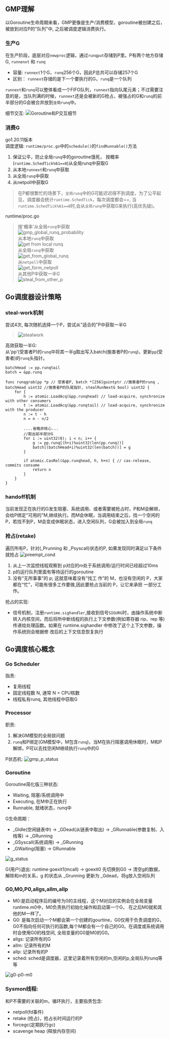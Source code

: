 ## GMP理解

以Goroutine生命周期来看，GMP更像是生产/消费模型，goroutine被创建之后，被放到对应P的"队列"中, 之后被调度逻辑消费执行。

### 生产G
在生产阶段，底层对应`newproc`逻辑，通过`runqput`存储到P里。P有两个地方存储G, `runnenxt` 和 `runq`
-  容量: `runnext`1个G，`runq`256个G，因此P总共可以存储257个G
-  区别： `runnext`存储的是下一个要执行的G，`runq`是一个队列

`runnext`和`runq`可以整体看成一个FIFO队列，`runnext`指向队尾元素；不过需要注意的是，当队列满的时候，`runnext`还是会被新的G抢占，被强占的G和`runq`的前半部分的G会被合并放到`全局runq`中。

细节交互:
![Goroutine和P交互细节](g_to_p.png)



### 消费G
go1.20.11版本  
调度逻辑: `runtime/proc.go`中的`schedule()`的`findRunnable()`方法
1. 保证公平，防止全局`runq`中的goroutine饿死， 按概率(`runtime.SchedTick%61==0`)从全局runq中获取G
2. 从本地`runnext`和`runq`中获取
3. 从全局`runq`中获取
3. 从netpoll中获取G

> 在P都很繁忙的场景下，`全局runq`中的G可能迟迟得不到调度，为了公平起见，调度器会统计`runtime.SchedTick`，每次调度都会++, 当`runtime.SchedTick%61==0`时,会从`全局runq`中获取G来执行(高优先级)。

runtime/proc.go  
> 按'概率'从全局`runq`中获取  
![gmp_global_runq_probability](gmp_global_runq_random.png)    
从本地`runq`中获取    
![get from local runq](gmp_local_runq.png)  
从全局`runq`中获取  
![get_from_global_runq](get_from_global_runq.png)  
从`netpoll`中获取  
![get_form_netpoll](get_form_netpoll.png)  
从其他P中获取一半G  
![steal_from_other_p](steal_from_other_p.png)  


## Go调度器设计策略
### steal-work机制
尝试4次, 每次随机选择一个P，尝试从"适合的"P中获取一半G
>![stealwork](stealwork.png)

高效获取一半G:  
从'pp'(受害者P)的`runq`中将其一半g取出写入batch(施害者P的`runq`)，更新`pp`(受害者)的`runq`头指针。
```golang
batchHead := pp.runqtail
batch = &pp.runq

func runqgrab(pp *p // 受害者P, batch *[256]guintptr //施害者P的runq , batchHead uint32 //施害者P的队尾指针, stealRunNextG bool) uint32 {
	for {
		h := atomic.LoadAcq(&pp.runqhead) // load-acquire, synchronize with other consumers
		t := atomic.LoadAcq(&pp.runqtail) // load-acquire, synchronize with the producer
		n := t - h
		n = n - n/2
		
        ....省略非核心...
		//取出前半部分G
		for i := uint32(0); i < n; i++ {
			g := pp.runq[(h+i)%uint32(len(pp.runq))]
			batch[(batchHead+i)%uint32(len(batch))] = g
		}
		
		if atomic.CasRel(&pp.runqhead, h, h+n) { // cas-release, commits consume
			return n
		}
	}
}

```

### handoff机制
当前发现正在执行的G发生阻塞、系统调用、或者需要被抢占时，P和M会解绑，会给P绑定"可用的"M,继续执行。而M会休眠，当调用结束之后，找一个空闲的P，若找不到P，M会变成休眠状态，进入空闲队列，G会被加入到全局`runq`

### 抢占(retake)
遍历所有P，针对(_Prunning 和 _Psyscall)状态的P, 如果发现同时满足以下条件就抢占
![preempt_cond](preempt_cond.png)
1. 从上一次监控线程观察到 p对应的m处于系统调用/运行时间已经超过10ms
2. p的运行队列里面有等待运行的goroutine
3. 没有“无所事事”的 p; 这就意味着没有“找工 作”的 M，也没有空闲的 P，大家都在“忙”，可能有很多工作要做,因此要抢占当前的 P，让它来承担 一部分工作。

抢占的实现:
- 信号机制，注册`runtime.sighandler`,接收到信号`SIGURG`时，由操作系统中断转入内核空间，而后将所中断线程的执行上下文参数(例如寄存器 rip、rep 等)传递给处理函数。如果在 runtime.sighandler 中修改了这个上下文参数，操作系统则会根据修 改后的上下文信息恢复执行


## Go调度核心概念
### Go Scheduler
指责:
- 复用线程
- 固定线程数 N, 通常 N = CPU核数
- 线程私有runq, 其他线程中窃取G

### Processor
职责:
1. 解决GM模型的全局锁问题
2. `runq`和P绑定(GM模型中，M包含`runq`)，当M在执行阻塞调用休眠时，M和P解绑，P可以去找空闲M继续执行`runq`中的G

P状态机:
![gmp_p_status](gmp_p_status.png)

### Goroutine
Goroutine简化版三种状态:
- Waiting, 阻塞/系统调用中
- Executing, 在M中正在执行
- Runnable, 就绪状态，runq中

G生命周期：
- _GIdle(空闲链表中) -> _GDead(从链表中取出) -> _GRunnable(参数复制、入栈等) -> _GRunning 
- _GSyscall(系统调用) -> _GRunning
- _GWaiting(阻塞) -> GRunnable

![g_status](g_status.png)

G(用户)退出:
runtime·goexit1(mcall) -> goexit0 
先切换到G0 -> 清空g的数据，解除和m的关系，g 的状态从 _Grunning 更新为 _Gdead，将g放入空闲队列

### G0,M0,P0,allgs,allm,allp
- M0:是启动程序后的编号为0的主线程，这个M对应的实例会在全局变量runtime.m0中，M0负责执⾏初始化操作和启动第⼀个G， 在之后M0就和其他的M⼀样了。
- G0: 是每次启动⼀个M都会第⼀个创建的gourtine，G0仅⽤于负责调度的G，G0不指向任何可执⾏的函数,每个M都会有⼀个⾃⼰的G0。在调度或系统调⽤时会使⽤G0的栈空间, 全局变量的G0是M0的G0。
- allgs: 记录所有的G
- allm: 记录所有的M
- allp: 记录所有的P
- sched: sched是调度器，这里记录着所有空闲的m,空闲的p,全局队列runq等等

![g0-p0-m0](g0-p0-m0.png)


### Sysmon线程:
和P不需要的关联的m，循环执行，主要指责包含:
- netpoll(fd事件)
- retake (抢占)，抢占长时间运行的P
- forcegc(定期执行gc)
- scavenge heap (释放内存空间)

